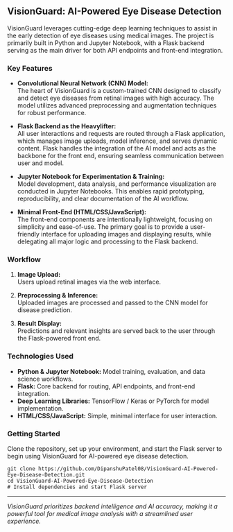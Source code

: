## VisionGuard: AI-Powered Eye Disease Detection

VisionGuard leverages cutting-edge deep learning techniques to assist in the early detection of eye diseases using medical images. The project is primarily built in Python and Jupyter Notebook, with a Flask backend serving as the main driver for both API endpoints and front-end integration.

### Key Features

- **Convolutional Neural Network (CNN) Model:**  
  The heart of VisionGuard is a custom-trained CNN designed to classify and detect eye diseases from retinal images with high accuracy. The model utilizes advanced preprocessing and augmentation techniques for robust performance.

- **Flask Backend as the Heavylifter:**  
  All user interactions and requests are routed through a Flask application, which manages image uploads, model inference, and serves dynamic content. Flask handles the integration of the AI model and acts as the backbone for the front end, ensuring seamless communication between user and model.

- **Jupyter Notebook for Experimentation & Training:**  
  Model development, data analysis, and performance visualization are conducted in Jupyter Notebooks. This enables rapid prototyping, reproducibility, and clear documentation of the AI workflow.

- **Minimal Front-End (HTML/CSS/JavaScript):**  
  The front-end components are intentionally lightweight, focusing on simplicity and ease-of-use. The primary goal is to provide a user-friendly interface for uploading images and displaying results, while delegating all major logic and processing to the Flask backend.

### Workflow

1. **Image Upload:**  
   Users upload retinal images via the web interface.

2. **Preprocessing & Inference:**  
   Uploaded images are processed and passed to the CNN model for disease prediction.

3. **Result Display:**  
   Predictions and relevant insights are served back to the user through the Flask-powered front end.

### Technologies Used

- **Python & Jupyter Notebook:** Model training, evaluation, and data science workflows.
- **Flask:** Core backend for routing, API endpoints, and front-end integration.
- **Deep Learning Libraries:** TensorFlow / Keras or PyTorch for model implementation.
- **HTML/CSS/JavaScript:** Simple, minimal interface for user interaction.

### Getting Started

Clone the repository, set up your environment, and start the Flask server to begin using VisionGuard for AI-powered eye disease detection.

```
git clone https://github.com/DipanshuPatel08/VisionGuard-AI-Powered-Eye-Disease-Detection.git
cd VisionGuard-AI-Powered-Eye-Disease-Detection
# Install dependencies and start Flask server
```

---

*VisionGuard prioritizes backend intelligence and AI accuracy, making it a powerful tool for medical image analysis with a streamlined user experience.*
